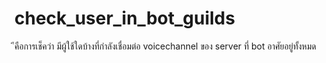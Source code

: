 # check_user_in_bot_guilds
 ีคือการเช็คว่า มีผู้ใช้ใดบ้างที่กำลังเชื่อมต่อ voicechannel ของ server ที่ bot อาศัยอยู่ทั้งหมด
